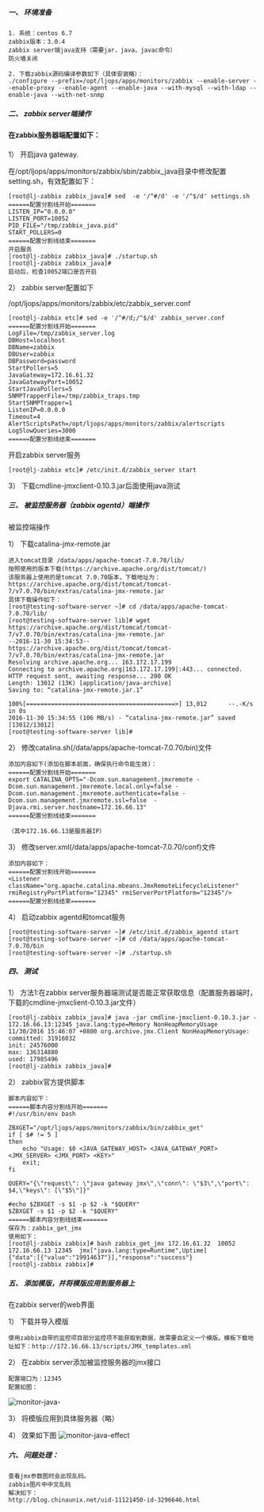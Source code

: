 <!--
author: os4uinfo
head: https://os4u.info/blog/img/sun.png
date: 2017-07-03
title: 使用Zabbix 监控tomcat
tags: monitor
images: https://os4u.info/blog/img/sun.png
category: monitor
status: monitor
summary: 使用Zabbix监控tomcat。
-->
##### 一、	环境准备

```1. 系统：centos 6.7zabbix版本：3.0.4zabbix server端java支持（需要jar，java，javac命令）防火墙关闭
```
```2. 下载zabbix源码编译参数如下（具体安装略）：./configure --prefix=/opt/ljops/apps/monitors/zabbix --enable-server --enable-proxy --enable-agent --enable-java --with-mysql --with-ldap --enable-java --with-net-snmp```
##### 二、	zabbix server端操作
#### 在zabbix服务器端配置如下：1）	开启java gateway.

在/opt/ljops/apps/monitors/zabbix/sbin/zabbix_java目录中修改配置setting.sh，有效配置如下：```[root@lj-zabbix zabbix_java]# sed  -e '/^#/d' -e '/^$/d' settings.sh======配置分割线开始=======LISTEN_IP="0.0.0.0"LISTEN_PORT=10052PID_FILE="/tmp/zabbix_java.pid"START_POLLERS=0======配置分割线结束=======开启服务[root@lj-zabbix zabbix_java]# ./startup.sh[root@lj-zabbix zabbix_java]#启动后，检查10052端口是否开启```
2）	zabbix server配置如下

/opt/ljops/apps/monitors/zabbix/etc/zabbix_server.conf
```[root@lj-zabbix etc]# sed -e '/^#/d;/^$/d' zabbix_server.conf======配置分割线开始=======LogFile=/tmp/zabbix_server.logDBHost=localhostDBName=zabbixDBUser=zabbixDBPassword=passwordStartPollers=5JavaGateway=172.16.61.32JavaGatewayPort=10052StartJavaPollers=5SNMPTrapperFile=/tmp/zabbix_traps.tmpStartSNMPTrapper=1ListenIP=0.0.0.0Timeout=4AlertScriptsPath=/opt/ljops/apps/monitors/zabbix/alertscriptsLogSlowQueries=3000======配置分割线结束=======
```
开启zabbix server服务
```[root@lj-zabbix etc]# /etc/init.d/zabbix_server start```3）	下载cmdline-jmxclient-0.10.3.jar后面使用java测试##### 三、	被监控服务器（zabbix agentd）端操作
被监控端操作1）	下载catalina-jmx-remote.jar
```进入tomcat目录 /data/apps/apache-tomcat-7.0.70/lib/按照使用的版本下载(https://archive.apache.org/dist/tomcat/)该服务器上使用的是tomcat 7.0.70版本，下载地址为：https://archive.apache.org/dist/tomcat/tomcat-7/v7.0.70/bin/extras/catalina-jmx-remote.jar具体下载操作如下：[root@testing-software-server ~]# cd /data/apps/apache-tomcat-7.0.70/lib/[root@testing-software-server lib]# wget https://archive.apache.org/dist/tomcat/tomcat-7/v7.0.70/bin/extras/catalina-jmx-remote.jar--2016-11-30 15:34:53--  https://archive.apache.org/dist/tomcat/tomcat-7/v7.0.70/bin/extras/catalina-jmx-remote.jarResolving archive.apache.org... 163.172.17.199Connecting to archive.apache.org|163.172.17.199|:443... connected.HTTP request sent, awaiting response... 200 OKLength: 13012 (13K) [application/java-archive]Saving to: “catalina-jmx-remote.jar.1”100%[==========================================>] 13,012      --.-K/s   in 0s2016-11-30 15:34:55 (106 MB/s) - “catalina-jmx-remote.jar” saved [13012/13012][root@testing-software-server lib]#```2）	修改catalina.sh(/data/apps/apache-tomcat-7.0.70/bin)文件

```添加内容如下(添加在脚本前面，确保执行命令能生效)：======配置分割线开始=======export CATALINA_OPTS="-Dcom.sun.management.jmxremote -Dcom.sun.management.jmxremote.local.only=false -Dcom.sun.management.jmxremote.authenticate=false -Dcom.sun.management.jmxremote.ssl=false  -Djava.rmi.server.hostname=172.16.66.13"======配置分割线结束=======（其中172.16.66.13是服务器IP）```
3）	修改server.xml(/data/apps/apache-tomcat-7.0.70/conf)文件```添加内容如下：======配置分割线开始=======<Listener className="org.apache.catalina.mbeans.JmxRemoteLifecycleListener"  rmiRegistryPortPlatform="12345" rmiServerPortPlatform="12345"/>======配置分割线结束=======```4）	启动zabbix agentd和tomcat服务

```[root@testing-software-server ~]# /etc/init.d/zabbix_agentd start[root@testing-software-server ~]# cd /data/apps/apache-tomcat-7.0.70/bin[root@testing-software-server ~]# ./startup.sh```
##### 四、	测试1）	方法1:在zabbix server服务器端测试是否能正常获取信息（配置服务器端时，下载的cmdline-jmxclient-0.10.3.jar文件）

```[root@lj-zabbix zabbix_java]# java -jar cmdline-jmxclient-0.10.3.jar - 172.16.66.13:12345 java.lang:type=Memory NonHeapMemoryUsage11/30/2016 15:46:07 +0800 org.archive.jmx.Client NonHeapMemoryUsage:committed: 31916032init: 24576000max: 136314880used: 17985496[root@lj-zabbix zabbix_java]#```
2）	zabbix官方提供脚本```
脚本内容如下：======脚本内容分割线开始=======#!/usr/bin/env bashZBXGET="/opt/ljops/apps/monitors/zabbix/bin/zabbix_get"if [ $# != 5 ]then    echo "Usage: $0 <JAVA_GATEWAY_HOST> <JAVA_GATEWAY_PORT> <JMX_SERVER> <JMX_PORT> <KEY>"    exit;fiQUERY="{\"request\": \"java gateway jmx\",\"conn\": \"$3\",\"port\": $4,\"keys\": [\"$5\"]}"#echo $ZBXGET -s $1 -p $2 -k "$QUERY"$ZBXGET -s $1 -p $2 -k "$QUERY"======脚本内容分割线结束=======保存为：zabbix_get_jmx使用如下：[root@lj-zabbix zabbix]# bash zabbix_get_jmx 172.16.61.32  10052 172.16.66.13 12345  jmx["java.lang:type=Runtime",Uptime]{"data":[{"value":"19914637"}],"response":"success"}[root@lj-zabbix zabbix]#```	##### 五、	添加模版，并将模版应用到服务器上
在zabbix server的web界面1）	下载并导入模版

```使用zabbix自带的监控项目部分监控项不能获取到数据，故需要自定义一个模版。模板下载地址如下：http://172.16.66.13/scripts/JMX_templates.xml```2）	在zabbix server添加被监控服务器的jmx接口```配置端口为：12345配置如图：```
![monitor-java-](https://www.os4u.info/blog/monitor/images/monitor-java-setting.jpeg)
3）	将模版应用到具体服务器（略）
4）	效果如下图
![monitor-java-effect](https://www.os4u.info/blog/monitor/images/monitor-java-effect.jpeg)##### 六、	问题处理：

```查看jmx参数图时会出现乱码。zabbix图片中中文乱码解决如下：http://blog.chinaunix.net/uid-11121450-id-3296646.html
```